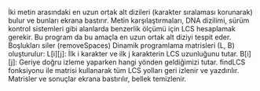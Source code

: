 İki metin arasındaki en uzun ortak alt dizileri (karakter sıralaması korunarak) bulur ve bunları ekrana bastırır.
Metin karşılaştırmaları, DNA dizilimi, sürüm kontrol sistemleri gibi alanlarda benzerlik ölçümü için LCS hesaplamak gerekir. Bu program da bu amaçla en uzun ortak alt diziyi tespit eder.
Boşlukları siler (removeSpaces)
Dinamik programlama matrisleri (L, B) oluşturulur:
L[i][j]: İlk i karakter ve ilk j karakterin LCS uzunluğunu tutar.
B[i][j]: Geriye doğru izleme yaparken hangi yönden geldiğimizi tutar.
findLCS fonksiyonu ile matrisi kullanarak tüm LCS yolları geri izlenir ve yazdırılır.
Matrisler ve sonuçlar ekrana bastırılır, bellek temizlenir.
